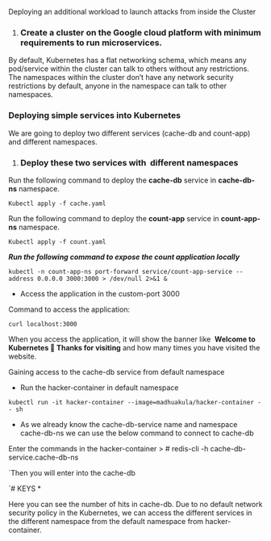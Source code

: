 ﻿Deploying an additional workload to launch attacks from inside the Cluster

1. ### **Create a cluster on the Google cloud platform with minimum requirements to run microservices.**

By default, Kubernetes has a flat networking schema, which means any pod/service within the cluster can talk to others without any restrictions. The namespaces within the cluster don’t have any network security restrictions by default, anyone in the namespace can talk to other namespaces.

### **Deploying simple services into Kubernetes**

We are going to deploy two different services (cache-db and count-app) and different namespaces.
1. ### **Deploy these two services with  different namespaces** 

Run the following command to deploy the **cache-db** service in **cache-db-ns** namespace.
```
Kubectl apply -f cache.yaml
```
Run the following command to deploy the **count-app** service in **count-app-ns** namespace.


```
Kubectl apply -f count.yaml
```
***Run the following command to expose the count application locally***


```
kubectl -n count-app-ns port-forward service/count-app-service --address 0.0.0.0 3000:3000 > /dev/null 2>&1 &
```



- Access the application in the custom-port 3000

Command to access the application:
```
curl localhost:3000
```

When you access the application, it will show the banner like  **Welcome to Kubernetes 👋 Thanks for visiting** and how many times you have visited the website.

Gaining access to the cache-db service from default namespace




- Run the hacker-container in default namespace


```
kubectl run -it hacker-container --image=madhuakula/hacker-container -- sh
```
- As we already know the cache-db-service name and namespace cache-db-ns we can use the below command to connect to cache-db

Enter the commands in the hacker-container > # redis-cli -h cache-db-service.cache-db-ns

`Then you will enter into the cache-db

`# KEYS \*

Here you can see the number of hits in cache-db. Due to no default network security policy in the Kubernetes, we can access the different services in the different namespace from the default namespace from hacker-container.


